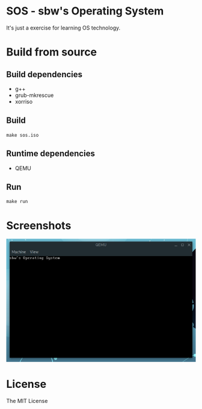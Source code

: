 
# SOS - sbw's Operating System
It's just a exercise for learning OS technology.

# Build from source

## Build dependencies
- g++
- grub-mkrescue
- xorriso

## Build
```shell
make sos.iso
```

## Runtime dependencies
- QEMU

## Run
```shell
make run
```

# Screenshots
![sos screenshots](screenshots/2018-07-21-115918_746x484_scrot.png)

# License
The MIT License
